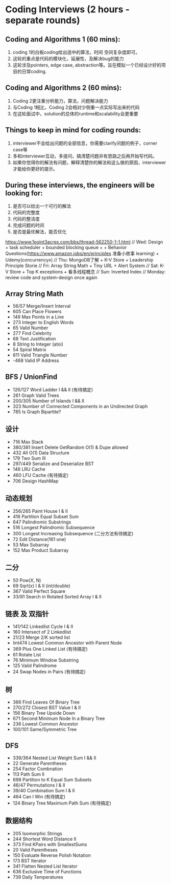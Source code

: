 # Coding Interviews (2 hours - separate rounds)

## Coding and Algorithms 1 (60 mins): 
1. coding 1的白板coding给出适中的算法，时间 空间复杂度即可。
2. 这轮的重点是代码的模块化，延展性，及解决bug的能力
3. 这轮涉及pointers, edge case, abstraction等。旨在模拟一个已经设计好的项目的日常coding. 

## Coding and Algorithms 2 (60 mins): 
1. Coding 2更注重分析能力，算法，问题解决能力
2. 与Coding 1相比，Coding 2会相对少侧重一点实际写出来的代码
3. 在这轮面试中，solution的总体的runtime和scalability会更重要

## Things to keep in mind for coding rounds:
1. interviewer不会给出问题的全部信息，你需要clarify问题的例子，corner case等
2. 多和interviewer互动，多提问，搞清楚问题并有思路之后再开始写代码。
3. 如果你觉得你的解法有问题，解释清楚你的解法和这么做的原因，interviewer才能给你更好的提示。

## During these interviews, the engineers will be looking for:
1. 是否可以给出一个可行的解法
2. 代码的完整度
3. 代码的整洁度
4. 完成问题的时间
5. 是否是最优解法，能否优化
 

 https://www.1point3acres.com/bbs/thread-562250-1-1.html
// Wed: Design + task scheduler + bounded blocking queue + + Behavior Questions(https://www.amazon.jobs/en/principles 准备小故事 learning) + Udemy(concurrencyx)
// Thu: MongoDB了解 + K-V Store + Leadership Principle Storie
// Fri: Array String Math + Tiny URL + Alert System 
// Sat: K-V Store + Top K exceptions +  看多线程概念
// Sun: Inverted Index
// Monday: review code and system-design once again

## Array String Math
- 56/57	       Merge/Insert Interval
- 605	         Can Place Flowers
- 149          Max Points in a Line
- 273          Integer to English Words
- 65	         Valid Number
- 277	         Find Celebrity
- 68	         Text Justification
- 8	           String to Integer (atoi)
- 54	         Spiral Matrix
- 611          Valid Triangle Number
- -468         Valid IP Address

## BFS / UnionFind
- 126/127      Word Ladder I && II         (有待搞定)
- 261          Graph Valid Trees
- 200/305      Number of Islands I && II
- 323          Number of Connected Components in an Undirected Graph
- 785          Is Graph Bipartite?

## 设计
- 716          Max Stack                               
- 380/381      Insert Delete GetRandom O(1) & Dupe allowed
- 432          All O(1) Data Structure
- 179          Two Sum III
- 297/449      Serialize and Deserialize BST
- 146          LRU Cache
- 460          LFU Cache                     (有待搞定)
- 706          Design HashMap

## 动态规划
- 256/265      Paint House I & II
- 416          Partition Equal Subset Sum
- 647          Palindromic Substrings
- 516          Longest Palindromic Subsequence
- 300          Longest Increasing Subsequence (二分方法有待搞定)
- 72           Edit Distance(161 one)
- 53           Max Subarray
- 152          Max Product Subarray

## 二分
- 50	         Pow(X, N)
- 69           Sqrt(x) I & II (int/double)
- 367          Valid Perfect Square
- 33/81        Search in Rotated Sorted Array I & II

## 链表 及 双指针
- 141/142      Linkedlist Cycle I & II
- 160          Intersect of 2 Linkedlist
- 21/23        Merge 2/K sorted list
- lint474      Lowest Common Ancestor with Parent Node
- 369          Plus One Linked List    (有待搞定)
- 61           Rotate List
-	76	         Minimum Window Substring
- 125	         Valid Palindrome
- 24           Swap Nodes in Pairs     (有待搞定)

## 树
- 366          Find Leaves Of Binary Tree
- 270/272      Closest BST Value I & II
- 156          Binary Tree Upside Down
- 671          Second Minimum Node In a Binary Tree
- 236          Lowest Common Ancestor
- 100/101	     Same/Symmetric Tree

## DFS
- 339/364	     Nested List Weight Sum I && II
- 22           Generate Parentheses                  
- 254          Factor Combnation
- 113	         Path Sum II
- 698          Partition to K Equal Sum Subsets
- 46/47        Permutations I & II
- 39/40        Combination Sum I & II
- 464          Can I Win                               (有待搞定)
- 124          Binary Tree Maximum Path Sum            (有待搞定)

## 数据结构
- 205          Isomorphic Strings
- 244	         Shortest Word Distance II
- 373          Find KPairs with SmallestSums                       
- 20	         Valid Parentheses
- 150	         Evaluate Reverse Polish Notation
- 173	         BST Iterator
- 341          Flatten Nested List Iterator
- 636          Exclusive Time of Functions 
- 739	         Daily Temperatures
